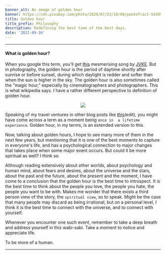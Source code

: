 ```yaml
---
banner_alt: An image of golden hour
banner: https://cdn.pixabay.com/photo/2020/07/23/10/00/pontefract-5430914_960_720.jpg
title: Golden hour
title_prefix: Philosophy
description: Redefining the best time of the best days.
date: '2022-09-16'
---
```


--- 

#### What is golden hour?

When you google this term, you'll get [this](https://open.spotify.com/track/5odlY52u43F5BjByhxg7wg) mesmerising song by [JVKE](https://open.spotify.com/artist/164Uj4eKjl6zTBKfJLFKKK). But in photography, the golden hour is the period of daytime shortly after sunrise or before sunset, during which daylight is redder and softer than when the sun is higher in the sky. The golden hour is also sometimes called the "magic hour," especially by cinematographers and photographers. This is what wikipedia says. I have a rather different perspective to definition of golden hour.

<center>
    <img src="https://images.unsplash.com/photo-1519370159120-226cb8b70f88" style={{width: "90%"}}></img>
</center>

Speaking of my travel ventures in other blog posts like [this](https://interpreted.vercel.app/blog/mountain-man)(edit), you might have come across a term as a moment being `once in  a lifetime experience`. Golden hour, in my terms, is an extended version to this.

Now, talking about golden hours, I hope to see many more of them in the next few years, but mentioning that it is one of the best moments to capture in everyone's life, and has a psychological connection to major changes that takes place when some major event occurs. But could it be more spiritual as well? I think so.

Although reading extensively about other worlds, about psychology and human mind, about fears and desires, about the universe and the stars, about the past and the future, about the present and the moment, I have come to a conclusion that the golden hour is the best time to introspect. It is the best time to think about the people you love, the people you hate, the people you want to be with. Makes me wonder that there exists a third person view of the story, the `spiritual view`, so to speak. Might be the case that many people may discard as being irrational, but on a personal level, I think it is the best time to connect with the universe, and to connect with yourself.

Whenever you encounter one such event, remember to take a deep breath and address yourself in this wabi-sabi. Take a moment to notice and appreciate life.

To be more of a human.

---
